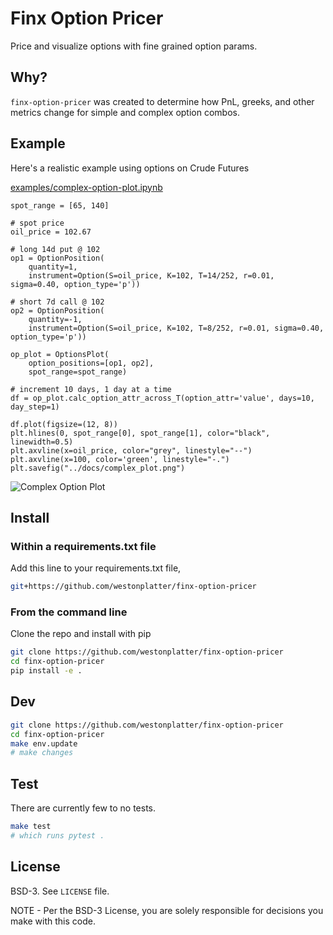 # Finx Option Pricer
Price and visualize options with fine grained option params.

## Why?
`finx-option-pricer` was created to determine how PnL, greeks, and other metrics change for simple and complex option combos.

## Example
Here's a realistic example using options on Crude Futures

[examples/complex-option-plot.ipynb](./examples/complex-option-plot.ipynb)
```
spot_range = [65, 140]

# spot price
oil_price = 102.67

# long 14d put @ 102
op1 = OptionPosition(
    quantity=1, 
    instrument=Option(S=oil_price, K=102, T=14/252, r=0.01, sigma=0.40, option_type='p'))

# short 7d call @ 102
op2 = OptionPosition(
    quantity=-1, 
    instrument=Option(S=oil_price, K=102, T=8/252, r=0.01, sigma=0.40, option_type='p'))

op_plot = OptionsPlot(
    option_positions=[op1, op2], 
    spot_range=spot_range)

# increment 10 days, 1 day at a time
df = op_plot.calc_option_attr_across_T(option_attr='value', days=10, day_step=1)

df.plot(figsize=(12, 8))
plt.hlines(0, spot_range[0], spot_range[1], color="black", linewidth=0.5)
plt.axvline(x=oil_price, color="grey", linestyle="--")
plt.axvline(x=100, color='green', linestyle="-.")
plt.savefig("../docs/complex_plot.png")
```
![Complex Option Plot](docs/complex_plot.png)

## Install

### Within a requirements.txt file
Add this line to your requirements.txt file,
```sh
git+https://github.com/westonplatter/finx-option-pricer
```

### From the command line
Clone the repo and install with pip
```sh
git clone https://github.com/westonplatter/finx-option-pricer
cd finx-option-pricer
pip install -e .
```

## Dev
```sh
git clone https://github.com/westonplatter/finx-option-pricer
cd finx-option-pricer
make env.update
# make changes
```
## Test
There are currently few to no tests.
```sh
make test
# which runs pytest .
```

## License
BSD-3. See `LICENSE` file.

NOTE - Per the BSD-3 License, you are solely responsible for decisions you make with this code.

